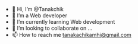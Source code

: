 - 👋 Hi, I’m @Tanakchik
- 👀 I’m a Web developer
- 🌱 I’m currently learning Web development 
- 💞️ I’m looking to collaborate on ...
- 📫 How to reach me tanakachikamhi@gmail.com

<!---
Tanakchik/Tanakchik is a ✨ special ✨ repository because its `README.md` (this file) appears on your GitHub profile.
You can click the Preview link to take a look at your changes.
--->
